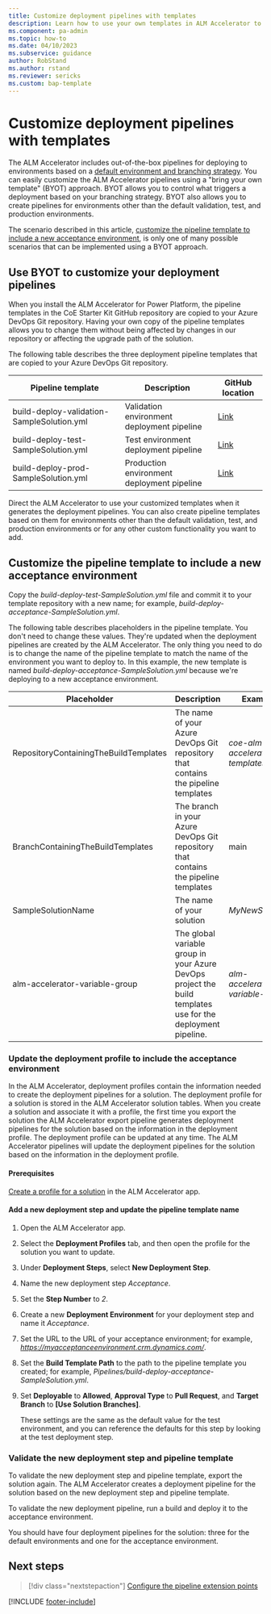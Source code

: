 ```yaml
---
title: Customize deployment pipelines with templates
description: Learn how to use your own templates in ALM Accelerator to customize Azure Pipelines for deployments to Power Platform environments.
ms.component: pa-admin
ms.topic: how-to
ms.date: 04/10/2023
ms.subservice: guidance
author: RobStand
ms.author: rstand
ms.reviewer: sericks
ms.custom: bap-template
---
```


# Customize deployment pipelines with templates

The ALM Accelerator includes out-of-the-box pipelines for deploying to environments based on a [default environment and branching strategy](branching-environment-strategy.md). You can easily customize the ALM Accelerator pipelines using a "bring your own template" (BYOT) approach. BYOT allows you to control what triggers a deployment based on your branching strategy. BYOT also allows you to create pipelines for environments other than the default validation, test, and production environments.

The scenario described in this article, [customize the pipeline template to include a new acceptance environment](#customize-the-pipeline-template-to-include-a-new-acceptance-environment), is only one of many possible scenarios that can be implemented using a BYOT approach.

## Use BYOT to customize your deployment pipelines

When you install the ALM Accelerator for Power Platform, the pipeline templates in the CoE Starter Kit GitHub repository are copied to your Azure DevOps Git repository. Having your own copy of the pipeline templates allows you to change them without being affected by changes in our repository or affecting the upgrade path of the solution.

The following table describes the three deployment pipeline templates that are copied to your Azure DevOps Git repository.

| Pipeline template | Description | GitHub location |
| ----------------- | ----------- | --------------- |
| build-deploy-validation-SampleSolution.yml | Validation environment deployment pipeline | [Link](https://github.com/microsoft/coe-alm-accelerator-templates/blob/main/Pipelines/build-deploy-validation-SampleSolution.yml) |
| build-deploy-test-SampleSolution.yml | Test environment deployment pipeline | [Link](https://github.com/microsoft/coe-alm-accelerator-templates/blob/main/Pipelines/build-deploy-test-SampleSolution.yml) |
| build-deploy-prod-SampleSolution.yml | Production environment deployment pipeline | [Link](https://github.com/microsoft/coe-alm-accelerator-templates/blob/main/Pipelines/build-deploy-prod-SampleSolution.yml) |

Direct the ALM Accelerator to use your customized templates when it generates the deployment pipelines. You can also create pipeline templates based on them for environments other than the default validation, test, and production environments or for any other custom functionality you want to add.

## Customize the pipeline template to include a new acceptance environment

Copy the *build-deploy-test-SampleSolution.yml* file and commit it to your template repository with a new name; for example, *build-deploy-acceptance-SampleSolution.yml*.

The following table describes placeholders in the pipeline template. You don't need to change these values. They're updated when the deployment pipelines are created by the ALM Accelerator. The only thing you need to do is to change the name of the pipeline template to match the name of the environment you want to deploy to. In this example, the new template is named *build-deploy-acceptance-SampleSolution.yml* because we're deploying to a new acceptance environment.

| Placeholder | Description | Example |
| ----------- | ----------- | ------- |
| RepositoryContainingTheBuildTemplates | The name of your Azure DevOps Git repository that contains the pipeline templates | *coe-alm-accelerator-templates* |
| BranchContainingTheBuildTemplates | The branch in your Azure DevOps Git repository that contains the pipeline templates | main |
| SampleSolutionName | The name of your solution | *MyNewSolution* |
| alm-accelerator-variable-group | The global variable group in your Azure DevOps project the build templates use for the deployment pipeline. | *alm-accelerator-variable-group* |

### Update the deployment profile to include the acceptance environment

In the ALM Accelerator, deployment profiles contain the information needed to create the deployment pipelines for a solution. The deployment profile for a solution is stored in the ALM Accelerator solution tables. When you create a solution and associate it with a profile, the first time you export the solution the ALM Accelerator export pipeline generates deployment pipelines for the solution based on the information in the deployment profile. The deployment profile can be updated at any time. The ALM Accelerator pipelines will update the deployment pipelines for the solution based on the information in the deployment profile.

#### Prerequisites

[Create a profile for a solution](setup-deployment-user-profiles.md) in the ALM Accelerator app.

#### Add a new deployment step and update the pipeline template name

1. Open the ALM Accelerator app.
1. Select the **Deployment Profiles** tab, and then open the profile for the solution you want to update.
1. Under **Deployment Steps**, select **New Deployment Step**.
1. Name the new deployment step *Acceptance*.
1. Set the **Step Number** to *2*.
1. Create a new **Deployment Environment** for your deployment step and name it *Acceptance*.
1. Set the URL to the URL of your acceptance environment; for example, *https://myacceptanceenvironment.crm.dynamics.com/*.
1. Set the **Build Template Path** to the path to the pipeline template you created; for example, *Pipelines/build-deploy-acceptance-SampleSolution.yml*.
1. Set **Deployable** to **Allowed**, **Approval Type** to **Pull Request**, and **Target Branch** to **[Use Solution Branches]**.  

    These settings are the same as the default value for the test environment, and you can reference the defaults for this step by looking at the test deployment step.

### Validate the new deployment step and pipeline template

To validate the new deployment step and pipeline template, export the solution again. The ALM Accelerator creates a deployment pipeline for the solution based on the new deployment step and pipeline template.

To validate the new deployment pipeline, run a build and deploy it to the acceptance environment.

You should have four deployment pipelines for the solution: three for the default environments and one for the acceptance environment.

## Next steps

> [!div class="nextstepaction"]
> [Configure the pipeline extension points](./setup-hook-extensions.md)

[!INCLUDE [footer-include](../../includes/footer-banner.md)]
